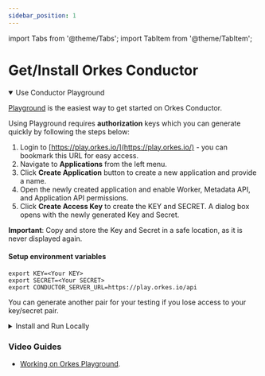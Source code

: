 ```yaml
---
sidebar_position: 1
---
```

import Tabs from '@theme/Tabs';
import TabItem from '@theme/TabItem';

# Get/Install Orkes Conductor

<details open><summary>Use Conductor Playground</summary>
<p>

[Playground](https://play.orkes.io/) is the easiest way to get started on Orkes Conductor.


Using Playground requires __authorization__ keys which you can generate quickly by following the steps below:

1. Login to [https://play.orkes.io/](https://play.orkes.io/) - you can bookmark this URL for easy access.
2. Navigate to __Applications__ from the left menu.
3. Click __Create Application__ button to create a new application and provide a name.
4. Open the newly created application and enable Worker, Metadata API, and Application API permissions.
5. Click __Create Access Key__ to create the KEY and SECRET.  A dialog box opens with the newly generated Key and Secret. 

__Important__: Copy and store the Key and Secret in a safe location, as it is never displayed again.


#### Setup environment variables
```shell
export KEY=<Your KEY>
export SECRET=<Your SECRET>
export CONDUCTOR_SERVER_URL=https://play.orkes.io/api
```

You can generate another pair for your testing if you lose access to your key/secret pair.

</p>
</details>

<details><summary>Install and Run Locally</summary>
<p>

##### Pre-requisites: `Docker` should be installed.
Run the following command on the Unix, Linux or Mac OSX to download the container and start.
```shell
curl https://raw.githubusercontent.com/orkes-io/orkes-conductor-community/main/scripts/run_local.sh | sh
```

Alternatively, you can also run the container command explicitly:
```shell
docker run --init -p 8080:8080 -p 1234:5000 --mount source=redis,target=/redis \
--mount source=postgres,target=/pgdata orkesio/orkes-conductor-community-standalone:latest
```

Note the target folders for Redis and Postgres data. You can empty these if you want to reset your local installation.

<br/>

#### Setup environment variables
```shell
export CONDUCTOR_SERVER_URL=http://localhost:8080/api
```

</p>
</details>

### Video Guides

- [Working on Orkes Playground](/content/videos/playground-access).

